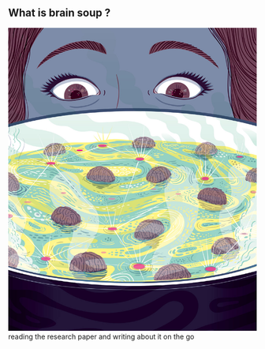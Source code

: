 ## What is brain soup ?

![](brain-soup.jpeg)
reading the research paper and writing about it on the go 
